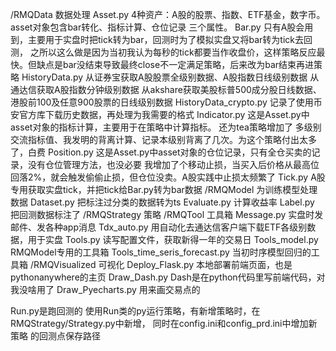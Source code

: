 /RMQData  数据处理
    Asset.py 4种资产：A股的股票、指数、ETF基金，数字币。asset对象包含bar转化、指标计算、仓位记录 三个属性。
    Bar.py  只有A股会用到，主要用于实盘时把tick转为bar，回测时为了模拟实盘又将bar转为tick去回测，
            之所以这么做是因为当初我认为每秒的tick都要当作收盘价，这样策略反应最快。但缺点是bar没结束导致最终close不一定满足策略，后来改为bar结束再进策略
    HistoryData.py  从证券宝获取A股股票全级别数据、A股指数日线级别数据
                    从通达信获取A股指数分钟级别数据
                    从akshare获取美股标普500成分股日线数据、港股前100及任意900股票的日线级别数据
    HistoryData_crypto.py 记录了使用币安官方库下载历史数据，再处理为我需要的格式
    Indicator.py  这是Asset.py中asset对象的指标计算，主要用于在策略中计算指标。
                    还为tea策略增加了 多级别交流指标值、我发明的背离计算、记录本级别背离了几次。为这个策略付出太多了，白费
    Position.py   这是Asset.py中asset对象的仓位记录，只有全仓买卖的记录，没有仓位管理方法，也没必要
                    我增加了个移动止损，当买入后价格从最高位回落2%，就会触发偷偷止损，但仓位没卖。A股实践中止损太频繁了
    Tick.py  A股专用获取实盘tick，并把tick给Bar.py转为bar数据
/RMQModel  为训练模型处理数据
    Dataset.py  把标注过分类的数据转为ts
    Evaluate.py  计算收益率
    Label.py  把回测数据标注了
/RMQStrategy  策略
/RMQTool  工具箱
    Message.py  实盘时发邮件、发各种app消息
    Tdx_auto.py  用自动化去通达信客户端下载ETF各级别数据，用于实盘
    Tools.py  读写配置文件，获取新得一年的交易日
    Tools_model.py  RMQModel专用的工具箱
    Tools_time_seris_forecast.py  当初时序模型回归的工具箱
/RMQVisualized  可视化
    Deploy_Flask.py  本地部署前端页面，也是pythonanywhere的主页
    Draw_Dash.py  Dash是在python代码里写前端代码，对我没啥用了
    Draw_Pyecharts.py  用来画交易点的

Run.py是跑回测的
使用Run类的py运行策略，有新增策略时，在RMQStrategy/Strategy.py中新增， 同时在config.ini和config_prd.ini中增加新策略 的回测点保存路径



